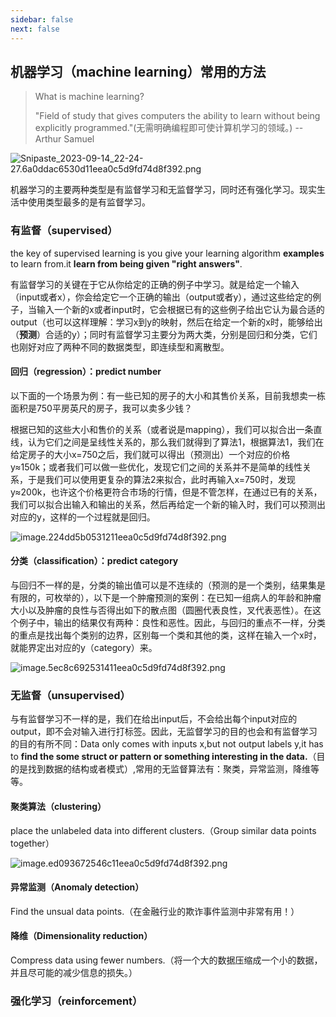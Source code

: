 ```yaml
---
sidebar: false
next: false
---
```

<BlogInfo/>






## 机器学习（machine learning）常用的方法

> What is machine learning?
> 
> "Field of study that gives computers the ability to learn without being explicitly programmed."(无需明确编程即可使计算机学习的领域。)                                                                     --Arthur Samuel

![Snipaste_2023-09-14_22-24-27.6a0ddac6530d11eea0c5d9fd74d8f392.png](http://www.lll.plus/media/image/2023/09/14/Snipaste_2023-09-14_22-24-27.6a0ddac6530d11eea0c5d9fd74d8f392.png)

机器学习的主要两种类型是有监督学习和无监督学习，同时还有强化学习。现实生活中使用类型最多的是有监督学习。

### 有监督（supervised）

the key of supervised learning is you give your learning algorithm **examples** to learn from.it **learn from being given "right answers"**.

有监督学习的关键在于它从你给定的正确的例子中学习。就是给定一个输入（input或者x），你会给定它一个正确的输出（output或者y），通过这些给定的例子，当输入一个新的x或者input时，它会根据已有的这些例子给出它认为最合适的output（也可以这样理解：学习x到y的映射，然后在给定一个新的x时，能够给出（**预测**）合适的y）；同时有监督学习主要分为两大类，分别是回归和分类，它们也刚好对应了两种不同的数据类型，即连续型和离散型。

#### 回归（regression）：predict number

以下面的一个场景为例：有一些已知的房子的大小和其售价关系，目前我想卖一栋面积是750平房英尺的房子，我可以卖多少钱？

根据已知的这些大小和售价的关系（或者说是mapping），我们可以拟合出一条直线，认为它们之间是呈线性关系的，那么我们就得到了算法1，根据算法1，我们在给定房子的大小x=750之后，我们就可以得出（预测出）一个对应的价格y≈150k；或者我们可以做一些优化，发现它们之间的关系并不是简单的线性关系，于是我们可以使用更复杂的算法2来拟合，此时再输入x=750时，发现y≈200k，也许这个价格更符合市场的行情，但是不管怎样，在通过已有的关系，我们可以拟合出输入和输出的关系，然后再给定一个新的输入时，我们可以预测出对应的y，这样的一个过程就是回归。

![image.224dd5b0531211eea0c5d9fd74d8f392.png](http://www.lll.plus/media/image/2023/09/14/image.224dd5b0531211eea0c5d9fd74d8f392.png)

#### 分类（classification）：predict category

与回归不一样的是，分类的输出值可以是不连续的（预测的是一个类别，结果集是有限的，可枚举的），以下是一个肿瘤预测的案例：在已知一组病人的年龄和肿瘤大小以及肿瘤的良性与否得出如下的散点图（圆圈代表良性，叉代表恶性）。在这个例子中，输出的结果仅有两种：良性和恶性。因此，与回归的重点不一样，分类的重点是找出每个类别的边界，区别每一个类和其他的类，这样在输入一个x时，就能界定出对应的y（category）来。

![image.5ec8c692531411eea0c5d9fd74d8f392.png](http://www.lll.plus/media/image/2023/09/14/image.5ec8c692531411eea0c5d9fd74d8f392.png)

### 无监督（unsupervised）

与有监督学习不一样的是，我们在给出input后，不会给出每个input对应的output，即不会对输入进行打标签。因此，无监督学习的目的也会和有监督学习的目的有所不同：Data only comes with inputs x,but not output labels y,it has to **find the some struct or pattern or something interesting in the data.**（目的是找到数据的结构或者模式）,常用的无监督算法有：聚类，异常监测，降维等等。

#### 聚类算法（clustering）

place the unlabeled data into different clusters.（Group similar data points together）

![image.ed093672546c11eea0c5d9fd74d8f392.png](http://www.lll.plus/media/image/2023/09/16/image.ed093672546c11eea0c5d9fd74d8f392.png)

#### 异常监测（Anomaly detection）

Find the unsual data points.（在金融行业的欺诈事件监测中非常有用！）

#### 降维（Dimensionality reduction）

Compress data using fewer numbers.（将一个大的数据压缩成一个小的数据，并且尽可能的减少信息的损失。）

### 强化学习（reinforcement）






<ActionBox />
        
<style>#top-box {margin-top:0.5rem!important;}</style>